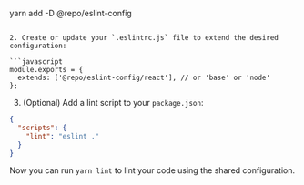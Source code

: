 yarn add -D @repo/eslint-config
```

2. Create or update your `.eslintrc.js` file to extend the desired configuration:

```javascript
module.exports = {
  extends: ['@repo/eslint-config/react'], // or 'base' or 'node'
};
```

3. (Optional) Add a lint script to your `package.json`:

```json
{
  "scripts": {
    "lint": "eslint ."
  }
}
```

Now you can run `yarn lint` to lint your code using the shared configuration.
